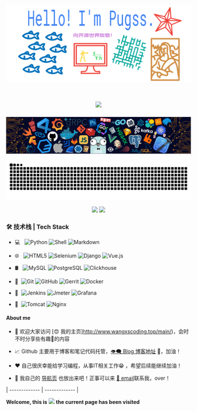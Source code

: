 <div align="center"><img src="./img/helloworld.png" /></div>

<h1 align="center"> <img src="https://readme-typing-svg.herokuapp.com?font=Fira+Code&pause=1000&color=20F77B&background=00000068&center=true&vCenter=true&random=true&width=435&lines=%E6%AC%A2%E8%BF%8E%E6%9D%A5%E5%88%B0%E6%88%91%E7%9A%84%E9%A6%96%E9%A1%B5;%E6%AC%A2%E8%BF%8E%E6%9D%A5%E5%88%B0%E5%B0%8F%E7%8E%8B%E7%9A%84%E9%A6%96%E9%A1%B5;%E6%AC%A2%E8%BF%8E%E6%9D%A5%E5%88%B0Pugss%E7%9A%84%E9%A6%96%E9%A1%B5;print(%22Hello+world%22);console.log(%22Hello+world%22);echo+%22Hello+world%22">
</h1>

<div align="center"><img src="./img/header_.png" /></div>

![](https://github.com/BEPb/BEPb/blob/output/github-contribution-grid-snake.svg)


<div align="center"> <img src="https://github-readme-stats.vercel.app/api?username=pugsswangxs&show_icons=true&theme=tokyonight" /> <img src="https://github-readme-stats.vercel.app/api/top-langs/?username=pugsswangxs" /> </div>

### 🛠 技术栈 | Tech Stack
- 💻 &#160; ![Python](https://img.shields.io/badge/-Python-333333?style=flat&logo=Python&logoColor=007396)
  ![Shell](https://img.shields.io/badge/-Shell-333333?style=flat&logo=Shell&logoColor=FCC624)
  ![Markdown](https://img.shields.io/badge/-Markdown-333333?style=flat&logo=Markdown)
  
- 🌐 &#160; ![HTML5](https://img.shields.io/badge/-HTML5-333333?style=flat&logo=HTML5)
  ![Selenium](https://img.shields.io/badge/-Selenium-333333?style=flat&logo=Selenium&logoColor=563D7C)
  ![Django](https://img.shields.io/badge/-Django-333333?style=flat&logo=Django&logoColor=013D6C)
  ![Vue.js](https://img.shields.io/badge/-VueJS-333333?style=flat&logo=Vue.js)
  
- 🛢 &#160; ![MySQL](https://img.shields.io/badge/-MySQL-333333?style=flat&logo=mysql)
  ![PostgreSQL](https://img.shields.io/badge/-PostgreSQL-333333?style=flat&logo=PostgreSQL)
  ![Clickhouse](https://img.shields.io/badge/-Clickhouse-333333?style=flat&logo=Clickhouse)
  
- 🔧 &#160;![Git](https://img.shields.io/badge/-Git-333333?style=flat&logo=git)
  ![GitHub](https://img.shields.io/badge/-GitHub-333333?style=flat&logo=GitHub)
  ![Gerrit](https://img.shields.io/badge/-Gerrit-333333?style=flat&logo=Gerrit)
  ![Docker](https://img.shields.io/badge/-Docker-333333?style=flat&logo=Docker)
  
- 💺 &#160;![Jenkins](https://img.shields.io/badge/-Jenkins-333333?style=flat&logo=Jenkins)
  ![Jmeter](https://img.shields.io/badge/-Jmeter-333333?style=flat&logo=Jmeter)
  ![Grafana](https://img.shields.io/badge/-Grafana-333333?style=flat&logo=Grafana)

- 📼 &#160;![Tomcat](https://img.shields.io/badge/-Tomcat-333333?style=flat&logo=Tomcat)
  ![Nginx](https://img.shields.io/badge/-Nginx-333333?style=flat&logo=Nginx)

#### About me

- 💼 欢迎大家访问 [😍&nbsp;我的主页]http://www.wangxscoding.top/main/)，会时不时分享些有趣🤔的内容

- 📈 Github 主要用于博客和笔记代码托管，[👁‍🗨 Blog 博客地址](http://www.wangxscoding.top/mysite/) 🙏，加油！

- ❤️ 自己很庆幸能给学习编程，从事IT相关工作😁 ，希望后续能继续加油！

- 💬 我自己的 [导航页](http://www.wangxscoding.top/board) 也放出来吧！正事可以来 [📧&nbsp;email](wxs15852445352@163.com)联系我，over！

| ------------- | ------------- |

**Welcome, this is** <img src="https://profile-counter.glitch.me/pugsswangxs/count.svg" /> **the current page has been visited**
